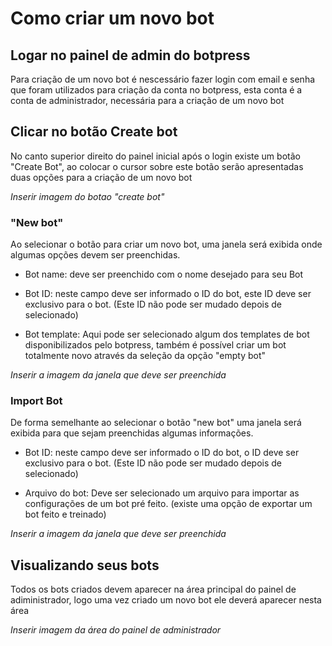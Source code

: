 # Como criar um novo bot

## Logar no painel de admin do botpress

Para criação de um novo bot é nescessário fazer login com email e senha que foram utilizados para criação da conta no botpress, esta conta é a conta de administrador, necessária para a criação de um novo bot 

## Clicar no botão Create bot

No canto superior direito do painel inicial após o login existe um botão "Create Bot", ao colocar o cursor sobre este botão serão apresentadas duas opções para a criação de um novo bot

*Inserir imagem do botao "create bot"*

### "New bot"

Ao selecionar o botão para criar um novo bot, uma janela será exibida onde algumas opções devem ser preenchidas.

- Bot name: deve ser preenchido com o nome desejado para seu Bot

- Bot ID: neste campo deve ser informado o ID do bot, este ID deve ser exclusivo para o bot. (Este ID não pode ser mudado depois de selecionado)

- Bot template: Aqui pode ser selecionado algum dos templates de bot disponibilizados pelo botpress, também é possível criar um bot totalmente novo através da seleção da opção "empty bot"

*Inserir a imagem da janela que deve ser preenchida*

### Import Bot

De forma semelhante ao selecionar o botão "new bot" uma janela será exibida para que sejam preenchidas algumas informações.

- Bot ID: neste campo deve ser informado o ID do bot, o ID deve ser exclusivo para o bot. (Este ID não pode ser mudado depois de selecionado)

- Arquivo do bot: Deve ser selecionado um arquivo para importar as configurações de um bot pré feito. (existe uma opção de exportar um bot feito e treinado)

*Inserir a imagem da janela que deve ser preenchida*

## Visualizando seus bots

Todos os bots criados devem aparecer na área principal do painel de adiministrador, logo uma vez criado um novo bot ele deverá aparecer nesta área

*Inserir imagem da área do painel de administrador*